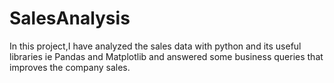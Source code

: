 # SalesAnalysis

In this project,I have analyzed the sales data with python and its useful libraries ie Pandas and Matplotlib and answered some business queries that 
improves the company sales.
